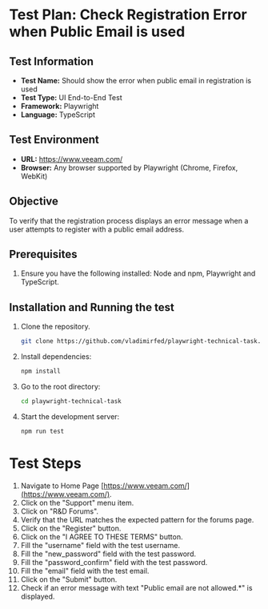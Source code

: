 # Test Plan: Check Registration Error when Public Email is used

## Test Information
- **Test Name:** Should show the error when public email in registration is used
- **Test Type:** UI End-to-End Test
- **Framework:** Playwright
- **Language:** TypeScript

## Test Environment
- **URL:** https://www.veeam.com/
- **Browser:** Any browser supported by Playwright (Chrome, Firefox, WebKit)

## Objective
To verify that the registration process displays an error message when a user attempts to register with a public email address.

## Prerequisites
1. Ensure you have the following installed: Node and npm, Playwright and TypeScript.

## Installation and Running the test
1. Clone the repository.
   ```bash
   git clone https://github.com/vladimirfed/playwright-technical-task.git

2. Install dependencies:
   ```bash
   npm install

3. Go to the root directory:
   ```bash
   cd playwright-technical-task

4. Start the development server:
   ```bash
   npm run test

# Test Steps

1. Navigate to Home Page [https://www.veeam.com/](https://www.veeam.com/).
2. Click on the "Support" menu item.
3. Click on "R&D Forums".
4. Verify that the URL matches the expected pattern for the forums page.
5. Click on the "Register" button.
6. Click on the "I AGREE TO THESE TERMS" button.
7. Fill the "username" field with the test username.
8. Fill the "new_password" field with the test password.
9. Fill the "password_confirm" field with the test password.
10. Fill the "email" field with the test email.
11. Click on the "Submit" button.
12. Check if an error message with text "Public email are not allowed.*" is displayed.
